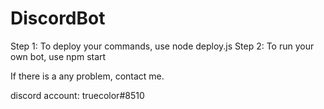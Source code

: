 # DiscordBot

Step 1:
To deploy your commands, use node deploy.js
Step 2:
To run your own bot, use npm start

If there is a any problem, contact me.

discord account: truecolor#8510
